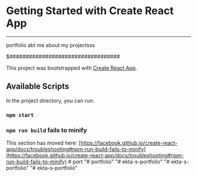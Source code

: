 # Getting Started with Create React App



*******************************
portfolio abt me about my projectsss

$##################################

This project was bootstrapped with [Create React App](https://github.com/facebook/create-react-app).

## Available Scripts

In the project directory, you can run:

### `npm start`


### `npm run build` fails to minify

This section has moved here: [https://facebook.github.io/create-react-app/docs/troubleshooting#npm-run-build-fails-to-minify](https://facebook.github.io/create-react-app/docs/troubleshooting#npm-run-build-fails-to-minify)
#   p o r t 
 
 "# portfolio" 
"# ekta-s-portfolio" 
"# ekta-s-portfolio" 
"# ekta-s-portfolio" 

